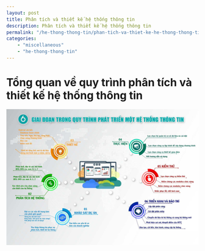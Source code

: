 ```yaml
---
layout: post
title: Phân tích và thiết kế hệ thống thông tin
description: Phân tích và thiết kế hệ thống thông tin
permalink: "/he-thong-thong-tin/phan-tich-va-thiet-ke-he-thong-thong-tin"
categories: 
    - "miscellaneous"
    - "he-thong-thong-tin"
---
```


# Tổng quan về quy trình phân tích và thiết kế hệ thống thông tin

![Quy trình phân tích và thiết kế hệ thống thông tin](/assets/img/posts/quy-trinh-pt-he-thong-thong-tin.jpg)
